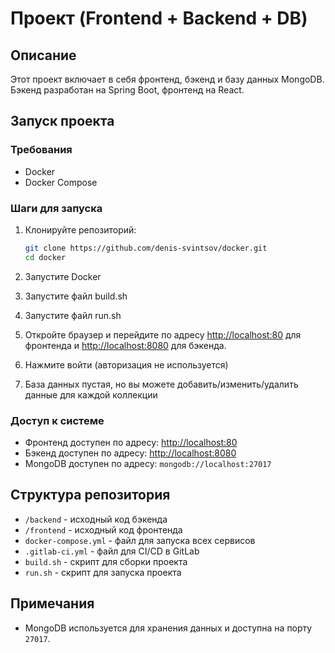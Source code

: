 # Проект (Frontend + Backend + DB)

## Описание

Этот проект включает в себя фронтенд, бэкенд и базу данных MongoDB. Бэкенд разработан на Spring Boot, фронтенд на React.

## Запуск проекта

### Требования

- Docker
- Docker Compose

### Шаги для запуска

1. Клонируйте репозиторий:

    ```bash
    git clone https://github.com/denis-svintsov/docker.git
    cd docker
    ```

2. Запустите Docker

3. Запустите файл build.sh

4. Запустите файл run.sh

5. Откройте браузер и перейдите по адресу [http://localhost:80](http://localhost:80) для фронтенда и [http://localhost:8080](http://localhost:8080) для бэкенда.

6. Нажмите войти (авторизация не используется)

7. База данных пустая, но вы можете добавить/изменить/удалить данные для каждой коллекции

### Доступ к системе

- Фронтенд доступен по адресу: [http://localhost:80](http://localhost:80)
- Бэкенд доступен по адресу: [http://localhost:8080](http://localhost:8080)
- MongoDB доступен по адресу: `mongodb://localhost:27017`

## Структура репозитория

- `/backend` - исходный код бэкенда
- `/frontend` - исходный код фронтенда
- `docker-compose.yml` - файл для запуска всех сервисов
- `.gitlab-ci.yml` - файл для CI/CD в GitLab
- `build.sh` - скрипт для сборки проекта
- `run.sh` - скрипт для запуска проекта

## Примечания

- MongoDB используется для хранения данных и доступна на порту `27017`.

